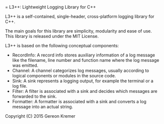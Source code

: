 = L3++: Lightweight Logging Library for C++

L3++ is a self-contained, single-header, cross-platform logging library for C++.

The main goals for this library are simplicity, modularity and ease of use.
This library is released under the MIT License.

L3++ is based on the following conceptual components:

* RecordInfo: A record info stores auxiliary information of a log message like the filename, line number and function name where the log message was emitted.
* Channel: A channel categorizes log messages, usually according to logical components or modules in the source code.
* Sink: A sink represents a logging output, for example the terminal or a log file.
* Filter: A filter is associated with a sink and decides which messages are forwarded to the sink.
* Formatter: A formatter is associated with a sink and converts a log message into an actual string.


Copyright (C) 2015 Gereon Kremer
